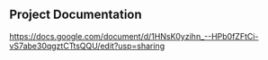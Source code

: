 ## Project Documentation
https://docs.google.com/document/d/1HNsK0yzihn_--HPb0fZFtCi-vS7abe30qgztCTtsQQU/edit?usp=sharing

